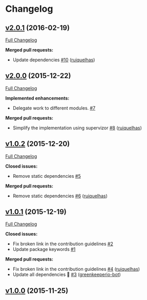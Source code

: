 # Changelog

## [v2.0.1](https://github.com/ruiquelhas/copperfield/tree/v2.0.1) (2016-02-19)
[Full Changelog](https://github.com/ruiquelhas/copperfield/compare/v2.0.0...v2.0.1)

**Merged pull requests:**

- Update dependencies [\#10](https://github.com/ruiquelhas/copperfield/pull/10) ([ruiquelhas](https://github.com/ruiquelhas))

## [v2.0.0](https://github.com/ruiquelhas/copperfield/tree/v2.0.0) (2015-12-22)
[Full Changelog](https://github.com/ruiquelhas/copperfield/compare/v1.0.2...v2.0.0)

**Implemented enhancements:**

- Delegate work to different modules. [\#7](https://github.com/ruiquelhas/copperfield/issues/7)

**Merged pull requests:**

- Simplify the implementation using supervizor [\#8](https://github.com/ruiquelhas/copperfield/pull/8) ([ruiquelhas](https://github.com/ruiquelhas))

## [v1.0.2](https://github.com/ruiquelhas/copperfield/tree/v1.0.2) (2015-12-20)
[Full Changelog](https://github.com/ruiquelhas/copperfield/compare/v1.0.1...v1.0.2)

**Closed issues:**

- Remove static dependencies [\#5](https://github.com/ruiquelhas/copperfield/issues/5)

**Merged pull requests:**

- Remove static dependencies [\#6](https://github.com/ruiquelhas/copperfield/pull/6) ([ruiquelhas](https://github.com/ruiquelhas))

## [v1.0.1](https://github.com/ruiquelhas/copperfield/tree/v1.0.1) (2015-12-19)
[Full Changelog](https://github.com/ruiquelhas/copperfield/compare/v1.0.0...v1.0.1)

**Closed issues:**

- Fix broken link in the contribution guidelines [\#2](https://github.com/ruiquelhas/copperfield/issues/2)
- Update package keywords [\#1](https://github.com/ruiquelhas/copperfield/issues/1)

**Merged pull requests:**

- Fix broken link in the contribution guidelines [\#4](https://github.com/ruiquelhas/copperfield/pull/4) ([ruiquelhas](https://github.com/ruiquelhas))
- Update all dependencies 🌴 [\#3](https://github.com/ruiquelhas/copperfield/pull/3) ([greenkeeperio-bot](https://github.com/greenkeeperio-bot))

## [v1.0.0](https://github.com/ruiquelhas/copperfield/tree/v1.0.0) (2015-11-25)
